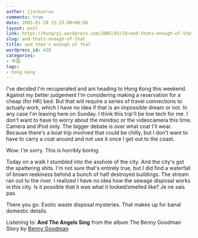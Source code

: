 ```yaml
---
author: jjackunrau
comments: true
date: 2005-01-28 15:23:00+00:00
layout: post
link: https://hungryj.wordpress.com/2005/01/28/and-thats-enough-of-that/
slug: and-thats-enough-of-that
title: and that's enough of that
wordpress_id: 428
categories:
- 中国
tags:
- hong kong
---
```


I've decided I'm recuperated and am heading to Hong Kong this weekend.  Against my better judgement I'm considering making a reservation for a cheap (for HK) bed.  But that will require a series of travel connections to actually work, which I have no idea if that is an impossible dream or not.  In any case I'm leaving here on Sunday.  I think this trip'll be low tech for me.  I don't want to have to worry about the minidisc or the videocamera this time.  Camera and iPod only.  The bigger debate is over what coat I'll wear.  Because there's a boat trip involved that could be chilly, but I don't want to have to carry a coat around and not use it once I get out to the coast.

Wow.  I'm sorry.  This is horribly boring.

Today on a walk I stumbled into the asshole of the city.  And the city's got the spattering shits.  I'm not sure that's entirely true, but I did find a waterfall of brown reekiness behind a bunch of half destroyed buildings.  The stream ran out to the river.  I realized I have no idea how the sewage disposal works in this city.  Is it possible that it was what it looked/smelled like?  Je ne sais pas.

There you go.  Exotic waste disposal mysteries.  That makes up for banal domestic details.

Listening to: **And The Angels Sing** from the album The Benny Goodman Story
by [Benny Goodman](http://www.google.com/search?q=%22Benny%20Goodman%22)

